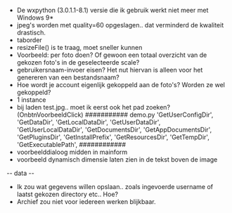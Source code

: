 - De wxpython (3.0.1.1-8.1) versie die ik gebruik werkt niet meer met Windows 9*
- jpeg's worden met quality=60 opgeslagen.. dat verminderd de kwaliteit drastisch.
- taborder
- resizeFile() is te traag, moet sneller kunnen
- Voorbeeld: per foto doen? Of gewoon een totaal overzicht van de gekozen foto's in de geselecteerde scale?
- gebruikersnaam-invoer eisen? Het nut hiervan is alleen voor het genereren van een bestandsnaam?
- Hoe wordt je account eigenlijk gekoppeld aan de foto's? Worden ze wel gekoppeld?
- 1 instance
- bij laden test.jpg.. moet ik eerst ook het pad zoeken? (OnbtnVoorbeeldClick)
########### demo.py
                  'GetUserConfigDir',
                  'GetDataDir',
                  'GetLocalDataDir',
                  'GetUserDataDir',
                  'GetUserLocalDataDir',
                  'GetDocumentsDir',
                  'GetAppDocumentsDir',
                  'GetPluginsDir',
                  'GetInstallPrefix',
                  'GetResourcesDir',
                  'GetTempDir',
                  'GetExecutablePath',
############
- voorbeelddialoog midden in mainform
- voorbeeld dynamisch dimensie laten zien in de tekst boven de image

-- data --
- Ik zou wat gegevens willen opslaan.. zoals ingevoerde username of laatst gekozen directory etc.. Hoe?
- Archief zou niet voor iedereen werken blijkbaar.
